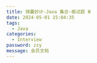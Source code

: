 ```yaml
---
title: 锦囊妙计-Java 集合-面试题 Ⅲ
date: 2024-05-01 15:04:35
tags: 
  - Java 
categories: 
  - Interview
password: zzy   
message: 会员文档
---
```


